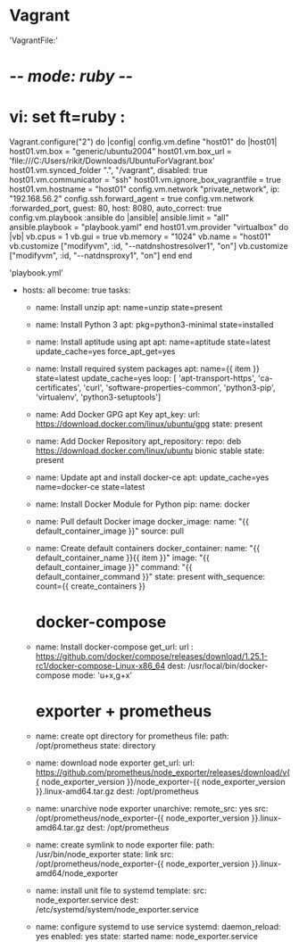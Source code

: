 # Vagrant
'VagrantFile:'

# -*- mode: ruby -*-
# vi: set ft=ruby :

Vagrant.configure("2") do |config|
  config.vm.define "host01" do |host01|
   host01.vm.box = "generic/ubuntu2004"
   host01.vm.box_url = 'file:///C:/Users/rikit/Downloads/UbuntuForVagrant.box'
   host01.vm.synced_folder ".", "/vagrant", disabled: true
   host01.vm.communicator = "ssh"
   host01.vm.ignore_box_vagrantfile = true
   host01.vm.hostname = "host01"
  config.vm.network "private_network", ip: "192.168.56.2"
  config.ssh.forward_agent = true
  config.vm.network :forwarded_port, guest: 80, host: 8080,
    auto_correct: true
  config.vm.playbook :ansible do |ansible|
    ansible.limit = "all"
    ansible.playbook = "playbook.yaml"
  end
   host01.vm.provider "virtualbox" do |vb|
    vb.cpus = 1
	vb.gui = true
	vb.memory = "1024"
	vb.name = "host01"
	vb.customize ["modifyvm", :id, "--natdnshostresolver1", "on"]
    vb.customize ["modifyvm", :id, "--natdnsproxy1", "on"]
   end
end

'playbook.yml'
- hosts: all
  become: true
  tasks:
    - name: Install unzip
     apt: name=unzip state=present
     - name: Install Python 3
     apt: pkg=python3-minimal state=installed

    - name: Install aptitude using apt
      apt: name=aptitude state=latest update_cache=yes force_apt_get=yes

    - name: Install required system packages
      apt: name={{ item }} state=latest update_cache=yes
      loop: [ 'apt-transport-https', 'ca-certificates', 'curl', 'software-properties-common', 'python3-pip', 'virtualenv', 'python3-setuptools']

    - name: Add Docker GPG apt Key
      apt_key:
        url: https://download.docker.com/linux/ubuntu/gpg
        state: present

    - name: Add Docker Repository
      apt_repository:
        repo: deb https://download.docker.com/linux/ubuntu bionic stable
        state: present

    - name: Update apt and install docker-ce
      apt: update_cache=yes name=docker-ce state=latest

    - name: Install Docker Module for Python
      pip:
        name: docker

    - name: Pull default Docker image
      docker_image:
        name: "{{ default_container_image }}"
        source: pull

    - name: Create default containers
      docker_container:
        name: "{{ default_container_name }}{{ item }}"
        image: "{{ default_container_image }}"
        command: "{{ default_container_command }}"
        state: present
      with_sequence: count={{ create_containers }}
      #  docker-compose
    - name: Install docker-compose
      get_url: 
      url : https://github.com/docker/compose/releases/download/1.25.1-rc1/docker-compose-Linux-x86_64
      dest: /usr/local/bin/docker-compose
      mode: 'u+x,g+x'
      #  exporter + prometheus
    - name: create opt directory for prometheus
      file:
        path: /opt/prometheus
        state: directory
    - name: download node exporter
      get_url:
        url: https://github.com/prometheus/node_exporter/releases/download/v{{ node_exporter_version }}/node_exporter-{{ node_exporter_version }}.linux-amd64.tar.gz
        dest: /opt/prometheus
    - name: unarchive node exporter
      unarchive:
        remote_src: yes
        src: /opt/prometheus/node_exporter-{{ node_exporter_version }}.linux-amd64.tar.gz
        dest: /opt/prometheus
    - name: create symlink to node exporter
      file:
        path: /usr/bin/node_exporter
        state: link
        src: /opt/prometheus/node_exporter-{{ node_exporter_version }}.linux-amd64/node_exporter
    - name: install unit file to systemd
      template:
        src: node_exporter.service
        dest: /etc/systemd/system/node_exporter.service
    - name: configure systemd to use service
      systemd:
        daemon_reload: yes
        enabled: yes
        state: started
        name: node_exporter.service
